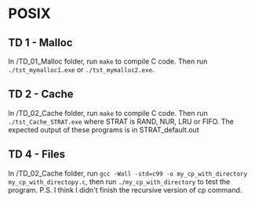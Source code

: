 # POSIX 

## TD 1 - Malloc
In /TD_01_Malloc folder, run ```make``` to compile C code. Then run ```./tst_mymalloc1.exe``` or ```./tst_mymalloc2.exe```.

## TD 2 - Cache
In /TD_02_Cache folder, run ```make``` to compile C code. Then run ```./tst_Cache_STRAT.exe``` where STRAT is RAND, NUR, LRU or FIFO. The expected output of these programs is in STRAT_default.out

## TD 4 - Files
In /TD_02_Cache folder, run ```gcc -Wall -std=c99 -o my_cp_with_directory my_cp_with_directopy.c```, then run ```./my_cp_with_directory``` to test the program.
P.S. I think I didn't finish the recursive version of cp command.